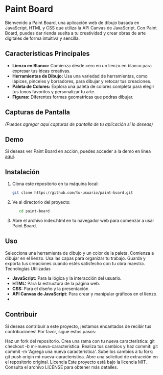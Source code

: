 # Paint Board

Bienvenido a Paint Board, una aplicación web de dibujo basada en JavaScript, HTML y CSS que utiliza la API Canvas de JavaScript. Con Paint Board, puedes dar rienda suelta a tu creatividad y crear obras de arte digitales de forma intuitiva y sencilla.

## Características Principales

- **Lienzo en Blanco:** Comienza desde cero en un lienzo en blanco para expresar tus ideas creativas.
- **Herramientas de Dibujo:** Usa una variedad de herramientas, como lápices, pinceles y borradores, para dibujar y retocar tus creaciones.
- **Paleta de Colores:** Explora una paleta de colores completa para elegir tus tonos favoritos y personalizar tu arte.
- **Figuras:** Diferentes formas geomatricas que podras dibujar.

## Capturas de Pantalla

_(Puedes agregar aquí capturas de pantalla de tu aplicación si lo deseas)_

## Demo

Si deseas ver Paint Board en acción, puedes acceder a la demo en línea [aquí](enlace-a-tu-demo.com).

## Instalación

1. Clona este repositorio en tu máquina local:

   ```bash
   git clone https://github.com/tu-usuario/paint-board.git

2. Ve al directorio del proyecto:
    ```bash
       cd paint-board


2. Abre el archivo index.html en tu navegador web para comenzar a usar Paint Board.

## Uso

Selecciona una herramienta de dibujo y un color de la paleta.
Comienza a dibujar en el lienzo.
Usa las capas para organizar tu trabajo.
Guarda y exporta tus creaciones cuando estés satisfecho con tu obra maestra.
Tecnologías Utilizadas
- **JavaScript:** Para la lógica y la interacción del usuario.
- **HTML:** Para la estructura de la página web.
- **CSS:** Para el diseño y la presentación.
- **API Canvas de JavaScript:** Para crear y manipular gráficos en el lienzo.
- 
## Contribuir
Si deseas contribuir a este proyecto, ¡estamos encantados de recibir tus contribuciones! Por favor, sigue estos pasos:

Haz un fork del repositorio.
Crea una rama con tu nueva característica: git checkout -b mi-nueva-caracteristica.
Realiza tus cambios y haz commit: git commit -m 'Agrega una nueva característica'.
Sube los cambios a tu fork: git push origin mi-nueva-caracteristica.
Abre una solicitud de extracción en el repositorio original.
Licencia
Este proyecto está bajo la licencia MIT. Consulta el archivo LICENSE para obtener más detalles.

